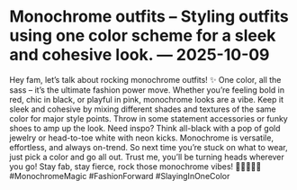 # Monochrome outfits – Styling outfits using one color scheme for a sleek and cohesive look. — 2025-10-09

Hey fam, let’s talk about rocking monochrome outfits! ✨ One color, all the sass – it’s the ultimate fashion power move. Whether you’re feeling bold in red, chic in black, or playful in pink, monochrome looks are a vibe. Keep it sleek and cohesive by mixing different shades and textures of the same color for major style points. Throw in some statement accessories or funky shoes to amp up the look. Need inspo? Think all-black with a pop of gold jewelry or head-to-toe white with neon kicks. Monochrome is versatile, effortless, and always on-trend. So next time you’re stuck on what to wear, just pick a color and go all out. Trust me, you’ll be turning heads wherever you go! Stay fab, stay fierce, rock those monochrome vibes! 💁🏻‍♀️💖🔥 #MonochromeMagic #FashionForward #SlayingInOneColor